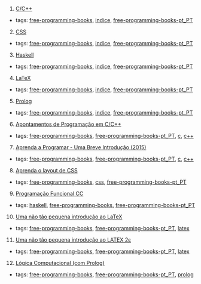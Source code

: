 1. [C/C++](#cc)
  * tags: [free-programming-books](tags/free-programming-books.md), [indice](tags/indice.md), [free-programming-books-pt_PT](tags/free-programming-books-pt_PT.md)
2. [CSS](#css)
  * tags: [free-programming-books](tags/free-programming-books.md), [indice](tags/indice.md), [free-programming-books-pt_PT](tags/free-programming-books-pt_PT.md)
3. [Haskell](#haskell)
  * tags: [free-programming-books](tags/free-programming-books.md), [indice](tags/indice.md), [free-programming-books-pt_PT](tags/free-programming-books-pt_PT.md)
4. [LaTeX](#latex)
  * tags: [free-programming-books](tags/free-programming-books.md), [indice](tags/indice.md), [free-programming-books-pt_PT](tags/free-programming-books-pt_PT.md)
5. [Prolog](#prolog)
  * tags: [free-programming-books](tags/free-programming-books.md), [indice](tags/indice.md), [free-programming-books-pt_PT](tags/free-programming-books-pt_PT.md)
6. [Apontamentos de Programação em C/C++](http://www.dei.isep.ipp.pt/~pbsousa/aulas/ano_0/2006_07/c/Sebenta-cpp-03-2006.pdf)
  * tags: [free-programming-books](tags/free-programming-books.md), [free-programming-books-pt_PT](tags/free-programming-books-pt_PT.md), [c](tags/c.md), [c++](tags/c++.md)
7. [Aprenda a Programar - Uma Breve Introdução (2015)](https://henriquedias.com/downloads/aprenda_a_programar.pdf)
  * tags: [free-programming-books](tags/free-programming-books.md), [free-programming-books-pt_PT](tags/free-programming-books-pt_PT.md), [c](tags/c.md), [c++](tags/c++.md)
8. [Aprenda o layout de CSS](http://pt-pt.learnlayout.com)
  * tags: [free-programming-books](tags/free-programming-books.md), [css](tags/css.md), [free-programming-books-pt_PT](tags/free-programming-books-pt_PT.md)
9. [Programação Funcional CC](http://www4.di.uminho.pt/~mjf/pub/PF-Haskell.pdf)
  * tags: [haskell](tags/haskell.md), [free-programming-books](tags/free-programming-books.md), [free-programming-books-pt_PT](tags/free-programming-books-pt_PT.md)
10. [Uma não tão pequena introdução ao LaTeX](http://alfarrabio.di.uminho.pt/~albie/lshort/pt-lshort.pdf)
  * tags: [free-programming-books](tags/free-programming-books.md), [free-programming-books-pt_PT](tags/free-programming-books-pt_PT.md), [latex](tags/latex.md)
11. [Uma não tão pequena introdução ao LATEX 2ε](http://www.ctan.org/tex-archive/info/lshort/portuguese)
  * tags: [free-programming-books](tags/free-programming-books.md), [free-programming-books-pt_PT](tags/free-programming-books-pt_PT.md), [latex](tags/latex.md)
12. [Lógica Computacional (com Prolog)](http://www4.di.uminho.pt/~mjf/pub/LC-Prolog.pdf)
  * tags: [free-programming-books](tags/free-programming-books.md), [free-programming-books-pt_PT](tags/free-programming-books-pt_PT.md), [prolog](tags/prolog.md)
